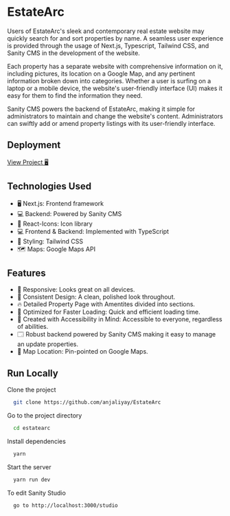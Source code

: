 
# EstateArc

Users of EstateArc's sleek and contemporary real estate website may quickly search for and sort properties by name. A seamless user experience is provided through the usage of Next.js, Typescript, Tailwind CSS, and Sanity CMS in the development of the website.

Each property has a separate website with comprehensive information on it, including pictures, its location on a Google Map, and any pertinent information broken down into categories. Whether a user is surfing on a laptop or a mobile device, the website's user-friendly interface (UI) makes it easy for them to find the information they need.


Sanity CMS powers the backend of EstateArc, making it simple for administrators to maintain and change the website's content. Administrators can swiftly add or amend property listings with its user-friendly interface.


## Deployment 

[View Project 🖥](https://estatearc.anjaliyay.xyz/)


## Technologies Used

- 🖥️ Next.js: Frontend framework
- 💻 Backend: Powered by Sanity CMS
- 🎯 React-Icons: Icon library
- 💻 Frontend & Backend: Implemented with TypeScript 
- 🎨 Styling: Tailwind CSS
- 🗺️ Maps: Google Maps API


## Features

- 📱 Responsive: Looks great on all devices.
- 🎨 Consistent Design: A clean, polished look throughout.
- 🔥 Detailed Property Page with Amentites divided into sections.
- 🚀 Optimized for Faster Loading: Quick and efficient loading time.
- 🙏 Created with Accessibility in Mind: Accessible to everyone, regardless of abilities.
- 🗔  Robust backend powered by Sanity CMS making it easy to manage an update properties.
- 📍 Map Location: Pin-pointed on Google Maps.


## Run Locally

Clone the project

```bash
  git clone https://github.com/anjaliyay/EstateArc
```

Go to the project directory

```bash
  cd estatearc
```

Install dependencies

```bash
  yarn
```

Start the server

```bash
  yarn run dev
```

To edit Sanity Studio

```bash
  go to http://localhost:3000/studio
```




